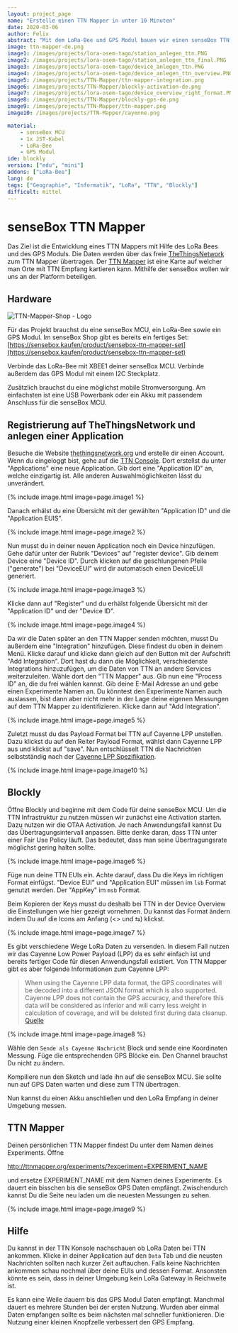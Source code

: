 ```yaml
---
layout: project_page
name: "Erstelle einen TTN Mapper in unter 10 Minuten"
date: 2020-03-06
author: Felix
abstract: "Mit dem LoRa-Bee und GPS Modul bauen wir einen senseBox TTN Mapper"
image: ttn-mapper-de.png
image1: /images/projects/lora-osem-tago/station_anlegen_ttn.PNG
image2: /images/projects/lora-osem-tago/station_anlegen_ttn_final.PNG
image3: /images/projects/lora-osem-tago/device_anlegen_ttn.PNG
image4: /images/projects/lora-osem-tago/device_anlegen_ttn_overview.PNG
image5: /images/projects/TTN-Mapper/ttn-mapper-integration.png
image6: /images/projects/TTN-Mapper/blockly-activation-de.png
image7: /images/projects/lora-osem-tago/device_overview_right_format.PNG
image8: /images/projects/TTN-Mapper/blockly-gps-de.png
image9: /images/projects/TTN-Mapper/ttn-mapper.png
image10: /images/projects/TTN-Mapper/cayenne.png

material:
    - senseBox MCU
    - 1x JST-Kabel 
    - LoRa-Bee
    - GPS Modul
ide: blockly  
version: ["edu", "mini"]
addons: ["LoRa-Bee"]  
lang: de
tags: ["Geographie", "Informatik", "LoRa", "TTN", "Blockly"]
difficult: mittel
---
```

# senseBox TTN Mapper

Das Ziel ist die Entwicklung eines TTN Mappers mit Hilfe des LoRa Bees und des GPS Moduls. Die Daten werden über das freie [TheThingsNetwork](https://www.thethingsnetwork.org/) zum TTN Mapper übertragen. Der [TTN Mapper](http://ttnmapper.org/) ist eine Karte auf welcher man Orte mit TTN Empfang kartieren kann. Mithilfe der senseBox wollen wir uns an der Platform beteiligen.


## Hardware

<div class="row">
	<div class="post-image">
			<img src="https://sensebox.kaufen/api/public/uploads/1584028489927-TTN-Mapper.png" alt="TTN-Mapper-Shop - Logo" data-zoomable/>
	</div>
</div>

Für das Projekt brauchst du eine senseBox MCU, ein LoRa-Bee sowie ein GPS Modul. Im senseBox Shop gibt es bereits ein fertiges Set: [https://sensebox.kaufen/product/sensebox-ttn-mapper-set](https://sensebox.kaufen/product/sensebox-ttn-mapper-set)

Verbinde das LoRa-Bee mit XBEE1 deiner senseBox MCU. Verbinde außerdem das GPS Modul mit einem I2C Steckplatz.

Zusätzlich brauchst du eine möglichst mobile Stromversorgung. Am einfachsten ist eine USB Powerbank oder ein Akku mit passendem Anschluss für die senseBox MCU.

## Registrierung auf TheThingsNetwork und anlegen einer Application

Besuche die Website [thethingsnetwork.org](https://www.thethingsnetwork.org/) und erstelle dir einen Account. Wenn du eingeloggt bist, gehe auf die [TTN Console](https://console.thethingsnetwork.org/). Dort erstellst du unter "Applications" eine neue Application. Gib dort eine "Application ID" an, welche einzigartig ist. Alle anderen Auswahlmöglichkeiten lässt du unverändert.

{% include image.html image=page.image1 %}

Danach erhälst du eine Übersicht mit der gewählten "Application ID" und die "Application EUIS". 

{% include image.html image=page.image2 %}

Nun musst du in deiner neuen Application noch ein Device hinzufügen. Gehe dafür unter der Rubrik "Devices" auf "register device". Gib deinem Device eine "Device ID". Durch klicken auf die geschlungenen Pfeile ("generate") bei "DeviceEUI" wird dir automatisch einen DeviceEUI generiert.

{% include image.html image=page.image3 %}

Klicke dann auf "Register" und du erhälst folgende Übersicht mit der "Application ID" und der "Device ID".

{% include image.html image=page.image4 %}

Da wir die Daten später an den TTN Mapper senden möchten, musst Du außerdem eine "Integration" hinzufügen. Diese findest du oben in deinem Menü. Klicke darauf und klicke dann gleich auf den Button mit der Aufschrift "Add Integration". Dort hast du dann die Möglichkeit, verschiedenste Integrations hinzuzufügen, um die Daten von TTN an andere Services weiterzuleiten. Wähle dort den "TTN Mapper" aus. Gib nun eine "Process ID" an, die du frei wählen kannst. Gib deine E-Mail Adresse an und gebe einen Experimente Namen an. Du könntest den Experimente Namen auch auslassen, bist dann aber nicht mehr in der Lage deine eigenen Messungen auf dem TTN Mapper zu identifizieren. Klicke dann auf "Add Integration".

{% include image.html image=page.image5 %}

Zuletzt musst du das Payload Format bei TTN auf Cayenne LPP unstellen. Dazu klickst du auf den Reiter Payload Format, wählst dann Cayenne LPP aus und klickst auf "save". Nun entschlüsselt TTN die Nachrichten selbstständig nach der [Cayenne LPP Spezifikation](https://developers.mydevices.com/cayenne/docs/lora/#lora-cayenne-low-power-payload).

{% include image.html image=page.image10 %}

## Blockly 

Öffne Blockly und beginne mit dem Code für deine senseBox MCU. Um die TTN Infrastruktur zu nutzen müssen wir zunächst eine Activation starten. Dazu nutzen wir die OTAA Activation. Je nach Anwendungsfall kannst Du das Übertragungsintervall anpassen. Bitte denke daran, dass TTN unter einer Fair Use Policy läuft. Das bedeutet, dass man seine Übertragungsrate möglichst gering halten sollte. 

{% include image.html image=page.image6 %}

Füge nun deine TTN EUIs ein. Achte darauf, dass Du die Keys im richtigen Format einfügst. "Device EUI" und "Application EUI" müssen im ``lsb`` Format genutzt werden. Der "AppKey" im ``msb`` Format. 

Beim Kopieren der Keys musst du deshalb bei TTN in der Device Overview die Einstellungen wie hier gezeigt vornehmen. Du kannst das Format ändern indem Du auf die Icons am Anfang (<> und ⇆) klickst.

{% include image.html image=page.image7 %}

Es gibt verschiedene Wege LoRa Daten zu versenden. In diesem Fall nutzen wir das Cayenne Low Power Payload (LPP) da es sehr einfach ist und bereits fertiger Code für diesen Anwendungsfall existiert. Von TTN Mapper gibt es aber folgende Informationen zum Cayenne LPP:

> When using the Cayenne LPP data format, the GPS coordinates will be decoded into a different JSON format which is also supported. Cayenne LPP does not contain the GPS accuracy, and therefore this data will be considered as inferior and will carry less weight in calculation of coverage, and will be deleted first during data cleanup. [Quelle](https://www.thethingsnetwork.org/docs/applications/ttnmapper/)

{% include image.html image=page.image8 %}

Wähle den `Sende als Cayenne Nachricht` Block und sende eine Koordinaten Messung. Füge die entsprechenden GPS Blöcke ein. Den Channel brauchst Du nicht zu ändern.

Kompiliere nun den Sketch und lade ihn auf die senseBox MCU. Sie sollte nun auf GPS Daten warten und diese zum TTN übertragen. 

Nun kannst du einen Akku anschließen und den LoRa Empfang in deiner Umgebung messen.

## TTN Mapper

Deinen persönlichen TTN Mapper findest Du unter dem Namen deines Experiments. Öffne

http://ttnmapper.org/experiments/?experiment=EXPERIMENT_NAME

und ersetze EXPERIMENT_NAME mit dem Namen deines Experiments. Es dauert ein bisschen bis die senseBox GPS Daten empfängt. Zwischendurch kannst Du die Seite neu laden um die neuesten Messungen zu sehen.

{% include image.html image=page.image9 %}

## Hilfe

Du kannst in der TTN Konsole nachschauen ob LoRa Daten bei TTN ankommen. Klicke in deiner Application auf den `Data` Tab und die neusten Nachrichten sollten nach kurzer Zeit auftauchen. Falls keine Nachrichten ankommen schau nochmal über deine EUIs und dessen Format. Ansonsten könnte es sein, dass in deiner Umgebung kein LoRa Gateway in Reichweite ist.

Es kann eine Weile dauern bis das GPS Modul Daten empfängt. Manchmal dauert es mehrere Stunden bei der ersten Nutzung. Wurden aber einmal Daten empfangen sollte es beim nächsten mal schneller funktionieren. Die Nutzung einer kleinen Knopfzelle verbessert den GPS Empfang.